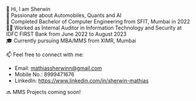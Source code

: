 👋 Hi, I am Sherwin  
💞️ Passionate about Automobiles, Quants and AI  
🌱 Completed Bachelor of Computer Engineering from SFIT, Mumbai in 2022  
👨‍💻 Worked as Internal Auditor in Information Technology and Security at IDFC FIRST Bank from June 2022 to August 2023  
🎓 Currently pursuing MBA/MMS from XIMR, Mumbai  

📫 Feel free to connect with me:
- Email: mathiassherwinn@gmail.com  
- Mobile No.: 8999471676
- LinkedIn: https://www.linkedin.com/in/sherwin-mathias

  
🔜 MMS Projects coming soon!  
